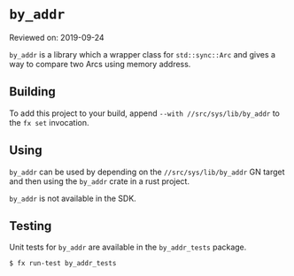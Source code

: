 # `by_addr`

Reviewed on: 2019-09-24

`by_addr` is a library which a wrapper class for `std::sync::Arc` and gives a way to compare two Arcs using memory address.

## Building

To add this project to your build, append `--with
//src/sys/lib/by_addr` to the `fx set` invocation.

## Using

`by_addr` can be used by depending on the `//src/sys/lib/by_addr`
GN target and then using the `by_addr` crate in a rust project.

`by_addr` is not available in the SDK.

## Testing

Unit tests for `by_addr` are available in the `by_addr_tests` package.

```
$ fx run-test by_addr_tests
```

